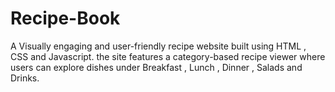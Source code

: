 # Recipe-Book
A Visually engaging and user-friendly recipe website built using HTML , CSS and Javascript. the site features a category-based recipe viewer where users can explore dishes under Breakfast , Lunch , Dinner , Salads and Drinks.
